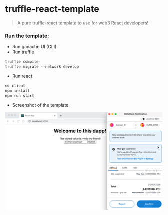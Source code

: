 # truffle-react-template

> A pure truffle-react template to use for web3 React developers!

### Run the template:

- Run ganache UI (CLI)
- Run truffle
```linux
truffle compile
truffle migrate --network develop
```
- Run react
```linux
cd client
npm install
npm run start
```

- Screenshot of the template
<img src="https://github.com/hyc0812/truffle-react-template/blob/master/stored_images/screenshot2.png" width="650">
